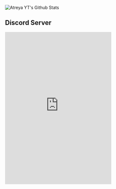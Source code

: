 ![Atreya YT's Github Stats](https://github-readme-stats.vercel.app/api?username=diwasatreya&show_icons=true&theme=tokyonight)

## Discord Server

<iframe src="https://discord.com/widget?id=708565122188312579&theme=dark" width="350" height="500" allowtransparency="true" frameborder="0" sandbox="allow-popups allow-popups-to-escape-sandbox allow-same-origin allow-scripts"></iframe>
